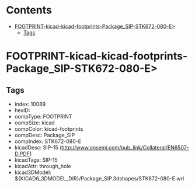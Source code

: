 



Contents
========

* [FOOTPRINT-kicad-kicad-footprints-Package_SIP-STK672-080-E>](#footprint-kicad-kicad-footprints-package_sip-stk672-080-e)
	* [Tags](#tags)

# FOOTPRINT-kicad-kicad-footprints-Package_SIP-STK672-080-E>

## Tags

- index: 10089
- hexID: 
- oompType: FOOTPRINT
- oompSize: kicad
- oompColor: kicad-footprints
- oompDesc: Package_SIP
- oompIndex: STK672-080-E
- kicadDesc: SIP-15 (http://www.onsemi.com/pub_link/Collateral/EN6507-D.PDF)
- kicadTags: SIP-15
- kicadAttr: through_hole
- kicad3DModel: ${KICAD6_3DMODEL_DIR}/Package_SIP.3dshapes/STK672-080-E.wrl
